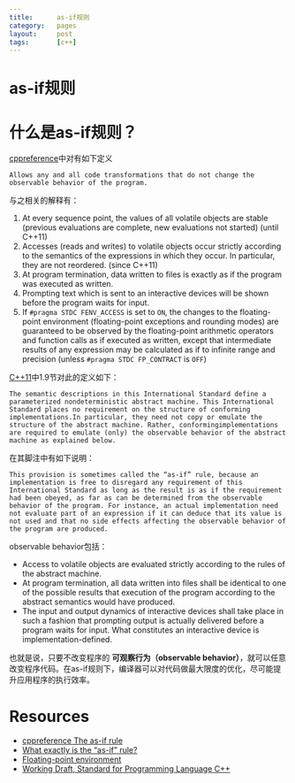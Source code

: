 ```yaml
---
title:      as-if规则
category:   pages
layout:     post
tags:       [c++]
---
```



as-if规则
===================================

# 什么是as-if规则？

[cppreference][1]中对有如下定义

    Allows any and all code transformations that do not change the observable behavior of the program.

与之相关的解释有：

1. At every sequence point, the values of all volatile objects are stable (previous evaluations are complete, new evaluations not started) (until C++11)
2. Accesses (reads and writes) to volatile objects occur strictly according to the semantics of the expressions in which they occur. In particular, they are not reordered. (since C++11)
3. At program termination, data written to files is exactly as if the program was executed as written.
4. Prompting text which is sent to an interactive devices will be shown before the program waits for input.
5. If `#pragma STDC FENV_ACCESS` is set to `ON`, the changes to the floating-point environment (floating-point exceptions and rounding modes) are guaranteed to be observed by the floating-point arithmetic operators and function calls as if executed as written, except that intermediate results of any expression may be calculated as if to infinite range and precision (unless `#pragma STDC FP_CONTRACT` is `OFF`)

[C++11][4]中1.9节对此的定义如下：

    The semantic descriptions in this International Standard define a parameterized nondeterministic abstract machine. This International Standard places no requirement on the structure of conforming implementations.In particular, they need not copy or emulate the structure of the abstract machine. Rather, conformingimplementations are required to emulate (only) the observable behavior of the abstract machine as explained below.

在其脚注中有如下说明：

    This provision is sometimes called the “as-if” rule, because an implementation is free to disregard any requirement of this International Standard as long as the result is as if the requirement had been obeyed, as far as can be determined from the observable behavior of the program. For instance, an actual implementation need not evaluate part of an expression if it can deduce that its value is not used and that no side effects affecting the observable behavior of the program are produced.

observable behavior包括：

* Access to volatile objects are evaluated strictly according to the rules of the abstract machine.
* At program termination, all data written into files shall be identical to one of the possible results that execution of the program according to the abstract semantics would have produced.
* The input and output dynamics of interactive devices shall take place in such a fashion that prompting output is actually delivered before a program waits for input. What constitutes an interactive device is implementation-defined.


也就是说，只要不改变程序的 **可观察行为（observable behavior）**，就可以任意改变程序代码。在as-if规则下，编译器可以对代码做最大限度的优化，尽可能提升应用程序的执行效率。






# Resources

* [cppreference The as-if rule][1]
* [What exactly is the “as-if” rule?][2]
* [Floating-point environment][3]
* [Working Draft, Standard for Programming Language C++][4]













[1]:    http://en.cppreference.com/w/cpp/language/as_if
[2]:    http://stackoverflow.com/questions/15718262/what-exactly-is-the-as-if-rule
[3]:    http://en.cppreference.com/w/cpp/numeric/fenv
[4]:    http://www.open-std.org/jtc1/sc22/wg21/docs/papers/2012/n3337.pdf
